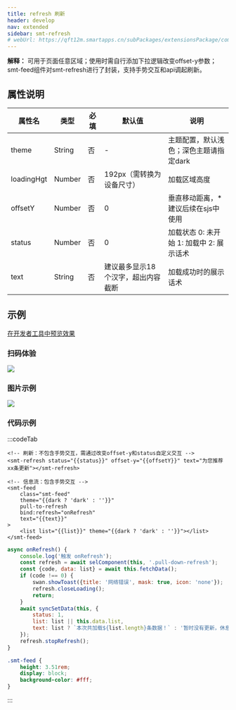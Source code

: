 ```yaml
---
title: refresh 刷新
header: develop
nav: extended
sidebar: smt-refresh
# webUrl: https://qft12m.smartapps.cn/subPackages/extensionsPackage/component/pages/smt-refresh/smt-refresh
---
```


**解释：** 可用于页面任意区域；使用时需自行添加下拉逻辑改变offset-y参数；smt-feed组件对smt-refresh进行了封装，支持手势交互和api调起刷新。

##  属性说明 

|属性名 | 类型 | 必填 | 默认值 |说明 |
|---|---|---|---|---|
|theme |String |否|-|主题配置，默认浅色；深色主题请指定dark|
|loadingHgt |Number |否|192px（需转换为设备尺寸）|加载区域高度|
|offsetY |Number |否|0|垂直移动距离，*建议后续在sjs中使用|
|status |Number |否|0|加载状态 0: 未开始 1: 加载中 2: 展示话术|
|text |String |否|建议最多显示18个汉字，超出内容截断|加载成功时的展示话术|

## 示例

<a href="swanide://fragment/598510a21b650b89e2e5d13c814dc46c1577192328823" title="在开发者工具中预览效果" target="_self">在开发者工具中预览效果</a>

### 扫码体验

<img src="https://b.bdstatic.com/miniapp/assets/images/doc_demo/smt-refresh.png"  class="demo-qrcode-image" />

###  图片示例 

<div class="m-doc-custom-examples">
    <div class="m-doc-custom-examples-correct">
        <img src="https://b.bdstatic.com/miniapp/images/smt-refresh.gif">
    </div>  
</div>

###  代码示例



:::codeTab
```swan
<!-- 刷新：不包含手势交互，需通过改变offset-y和status自定义交互 -->
<smt-refresh status="{{status}}" offset-y="{{offsetY}}" text="为您推荐xx条更新"></smt-refresh>

<!-- 信息流：包含手势交互 -->
<smt-feed
    class="smt-feed"
    theme="{{dark ? 'dark' : ''}}"
    pull-to-refresh
    bind:refresh="onRefresh"
    text="{{text}}"
>
    <list list="{{list}}" theme="{{dark ? 'dark' : ''}}"></list>
</smt-feed>
```



```js
async onRefresh() {
    console.log('触发 onRefresh');
    const refresh = await selComponent(this, '.pull-down-refresh');
    const {code, data: list} = await this.fetchData();
    if (code !== 0) {
        swan.showToast({title: '网络错误', mask: true, icon: 'none'});
        refresh.closeLoading();
        return;
    }
    await syncSetData(this, {
        status: 1,
        list: list || this.data.list,
        text: list ? `本次共加载${list.length}条数据！` : '暂时没有更新，休息一下'
    });
    refresh.stopRefresh();
}
```

 

```css
.smt-feed {
    height: 3.51rem;
    display: block;
    background-color: #fff;
}
```
:::

